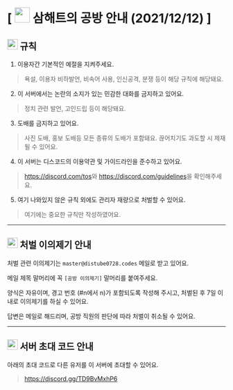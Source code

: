 # [ <img src="https://cdn.discordapp.com/emojis/894446181353136188.webp" width="35" /> 삼해트의 공방 안내 (2021/12/12) ]

## <img src="https://cdn.discordapp.com/emojis/919436087481499688.webp" width="24" /> 규칙
1. 이용자간 기본적인 예절을 지켜주세요.
> 욕설, 이용자 비하발언, 비속어 사용, 인신공격, 분쟁 등이 해당 규칙에 해당돼요.

2. 이 서버에서는 논란의 소지가 있는 민감한 대화를 금지하고 있어요.
> 정치 관련 발언, 고인드립 등이 해당돼요.

3. 도배를 금지하고 있어요.
> 사진 도배, 홍보 도배등 모든 종류의 도배가 포함돼요. 끊어치기도 과도할 시 제재될 수 있어요.

4. 이 서버는 디스코드의 이용약관 및 가이드라인을 준수하고 있어요.
> <https://discord.com/tos>와 <https://discord.com/guidelines>을 확인해주세요.

5. 여기 나와있지 않은 규칙 외에도 관리자 재량으로 처벌할 수 있어요.
> 여기에는 중요한 규칙만 작성하였어요.

---

## <img src="https://cdn.discordapp.com/emojis/919436087217238067.webp" width="24" /> 처벌 이의제기 안내
처벌 관련 이의제기는 `master@distube0728.codes` 메일로 받고 있어요.

메일 제목 말머리에 꼭 `[공방 이의제기]` 말머리를 붙여주세요.

양식은 자유이며, 경고 번호 (#n에서 n)가 포함되도록 작성해 주시고, 처벌된 후 7일 이내로 이의제기를 하실 수 있어요.

답변은 메일로 해드리며, 공방 직원의 판단에 따라 처벌이 취소될 수 있어요.

---

## <img src="https://cdn.discordapp.com/emojis/919437456837853204.webp" width="24" /> 서버 초대 코드 안내
아래의 초대 코드로 다른 유저를 이 서버에 초대할 수 있어요.
> https://discord.gg/TD9BvMxhP6
